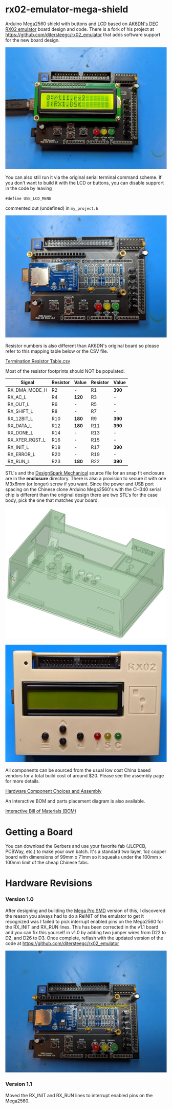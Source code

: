 # rx02-emulator-mega-shield

Arduino Mega2560 shield with buttons and LCD based on [AK6DN's DEC RX02 emulator](https://github.com/AK6DN/rx02_emulator) board design and code.  There is a fork of his project at  https://github.com/djtersteegc/rx02_emulator that adds software support for the new board design.

![rx02-1](docs/RX02-1.jpg)

You can also still run it via the original serial terminal command scheme.  If you don't want to build it with the LCD or buttons, you can disable supprort in the code by leaving

`#define USE_LCD_MENU`

commented out (undefined) in `my_project.h`

![rx02-2](docs/RX02-2.jpg)

Resistor numbers is also different than AK6DN's original board so please refer to this mapping table below or the CSV file.

[Termination Resistor Table.csv](https://github.com/djtersteegc/rx02-emulator-mega-shield/blob/main/Termination%20Resistor%20Table.csv)

Most of the resistor footprints should NOT be populated.

| Signal         | Resistor | Value   | Resistor | Value   |
| -------------- | -------- | ------- | -------- | ------- |
| RX_DMA_MODE_H  | R2       | -       | R1       | **390** |
| RX_AC_L        | R4       | **120** | R3       | -       |
| RX_OUT_L       | R6       | -       | R5       | -       |
| RX_SHIFT_L     | R8       | -       | R7       | -       |
| RX_12BIT_L     | R10      | **180** | R9       | **390** |
| RX_DATA_L      | R12      | **180** | R11      | **390** |
| RX_DONE_L      | R14      | -       | R13      | -       |
| RX_XFER_RQST_L | R16      | -       | R15      | -       |
| RX_INIT_L      | R18      | -       | R17      | **390** |
| RX_ERROR_L     | R20      | -       | R19      | -       |
| RX_RUN_L       | R23      | **180** | R22      | **390** |

STL's and the [DesignSpark Mechanical](https://www.rs-online.com/designspark/mechanical-software) source file for an snap fit enclosure are in the **enclosure** directory. There is also a provision to secure it with one M3x6mm (or longer) screw if you want.  Since the power and USB port spacing on the Chinese clone Arduino Mega2560's with the CH340 serial chip is different than the original design there are two STL's for the case body, pick the one that matches your board.

![rx02-2](docs/enclosure-wireframe.png)

![rx02-2](docs/enclosure.jpg)



All components can be sourced from the usual low cost China based vendors for a total build cost of around $20.  Please see the assembly page for more details.

[Hardware Component Choices and Assembly](https://djtersteegc.github.io/rx02-emulator-mega-shield/assembly.html)

An interactive BOM and parts placement diagram is also available.

[Interactive Bill of Materials (BOM)](https://djtersteegc.github.io/rx02-emulator-mega-shield/ibom.html)

# Getting a Board

You can download the Gerbers and use your favorite fab (JLCPCB, PCBWay, etc.) to make your own batch.  It's a standard two layer, 1oz copper board with dimensions of 99mm x 71mm so it squeaks under the 100mm x 100mm limit of the cheap Chinese fabs.

# Hardware Revisions

### Version 1.0

After designing and building the [Mega Pro SMD](https://github.com/djtersteegc/rx02-mega2560-pro) version of this, I discovered the reason you always had to do a ReINIT of the emulator to get it recognized was I failed to pick interrupt enabled pins on the Mega2560 for the RX_INIT and RX_RUN lines.  This has been corrected in the v1.1 board and you can fix this yourself in v1.0 by adding two jumper  wires from D22 to D2, and D26 to D3.  Once complete, reflash with the updated version of the code at https://github.com/djtersteegc/rx02_emulator 

![rx02-2](docs/v1.0-bodge-wires.jpg)

### Version 1.1

Moved the RX_INIT and RX_RUN lines to interrupt enabled pins on the Mega2560.



